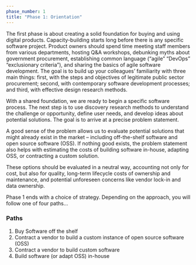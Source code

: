 ```yaml
---
phase_number: 1
title: "Phase 1: Orientation"
---
```


The first phase is about creating a solid foundation for buying and using digital products. Capacity-building starts long before there is any specific software project. Product owners should spend time meeting staff members from various departments, hosting Q&A workshops, debunking myths about government procurement, establishing common language (“agile” “DevOps” “exclusionary criteria”), and sharing the basics of agile software development. The goal is to build up your colleagues’ familiarity with three main things: first, with the steps and objectives of legitimate public sector procurement; second, with contemporary software development processes; and third, with effective design research methods.

With a shared foundation, we are ready to begin a specific software process. The next step is to use discovery research methods to understand the challenge or opportunity, define user needs, and develop ideas about potential solutions. The goal is to arrive at a precise problem statement.

A good sense of the problem allows us to evaluate potential solutions that might already exist in the market – including off-the-shelf software and open source software (OSS). If nothing good exists, the problem statement also helps with estimating the costs of building software in-house, adapting OSS, or contracting a custom solution.

These options should be evaluated in a neutral way, accounting not only for cost, but also for quality, long-term lifecycle costs of ownership and maintenance, and potential unforeseen concerns like vendor lock-in and data ownership.

Phase 1 ends with a choice of strategy. Depending on the approach, you will follow one of four paths...

### Paths

1. Buy Software off the shelf
2. Contract a vendor to build a custom instance of open source software (OSS)
3. Contract a vendor to build custom software
4. Build software (or adapt OSS) in-house
